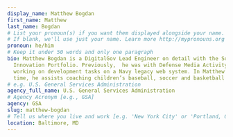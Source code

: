 ```yaml
---
display_name: Matthew Bogdan
first_name: Matthew
last_name: Bogdan
# List your pronoun(s) if you want them displayed alongside your name.
# If blank, we'll use just your name. Learn more http://mypronouns.org
pronoun: he/him
# Keep it under 50 words and only one paragraph
bio: Matthew Bogdan is a DigitalGov Lead Engineer on detail with the Solutions
  Innovation Portfolio. Previously,  he was with Defense Media Activity (DMA)
  working on development tasks on a Navy legacy web system. In Matthew’s spare
  time, he assists coaching children’s baseball, soccer and basketball teams.
# e.g. U.S. General Services Administration
agency_full_name: U.S. General Services Administration
# Agency Acronym [e.g., GSA]
agency: GSA
slug: matthew-bogdan
# Tell us where you live and work [e.g. 'New York City' or 'Portland, OR']
location: Baltimore, MD
---
```

